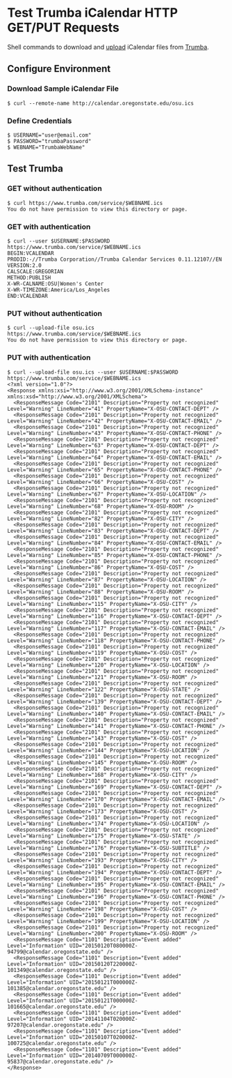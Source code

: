 # Test Trumba iCalendar  HTTP GET/PUT Requests

Shell commands to download and [upload](http://www.trumba.com/help/api/icsimport.aspx) iCalendar files from [Trumba](http://www.trumba.com).


## Configure Environment

### Download Sample iCalendar File

    $ curl --remote-name http://calendar.oregonstate.edu/osu.ics

### Define Credentials

    $ USERNAME="user@email.com"
    $ PASSWORD="trumbaPassword"
    $ WEBNAME="TrumbaWebName"


## Test Trumba

### GET without authentication

    $ curl https://www.trumba.com/service/$WEBNAME.ics
    You do not have permission to view this directory or page.

### GET with authentication

    $ curl --user $USERNAME:$PASSWORD https://www.trumba.com/service/$WEBNAME.ics
    BEGIN:VCALENDAR
    PRODID:-//Trumba Corporation//Trumba Calendar Services 0.11.12107//EN
    VERSION:2.0
    CALSCALE:GREGORIAN
    METHOD:PUBLISH
    X-WR-CALNAME:OSU|Women's Center
    X-WR-TIMEZONE:America/Los_Angeles
    END:VCALENDAR

### PUT without authentication

    $ curl --upload-file osu.ics https://www.trumba.com/service/$WEBNAME.ics
    You do not have permission to view this directory or page.

### PUT with authentication

    $ curl --upload-file osu.ics --user $USERNAME:$PASSWORD https://www.trumba.com/service/$WEBNAME.ics
    <?xml version="1.0"?>
    <Response xmlns:xsi="http://www.w3.org/2001/XMLSchema-instance" xmlns:xsd="http://www.w3.org/2001/XMLSchema">
      <ResponseMessage Code="2101" Description="Property not recognized" Level="Warning" LineNumber="41" PropertyName="X-OSU-CONTACT-DEPT" />
      <ResponseMessage Code="2101" Description="Property not recognized" Level="Warning" LineNumber="42" PropertyName="X-OSU-CONTACT-EMAIL" />
      <ResponseMessage Code="2101" Description="Property not recognized" Level="Warning" LineNumber="43" PropertyName="X-OSU-CONTACT-PHONE" />
      <ResponseMessage Code="2101" Description="Property not recognized" Level="Warning" LineNumber="63" PropertyName="X-OSU-CONTACT-DEPT" />
      <ResponseMessage Code="2101" Description="Property not recognized" Level="Warning" LineNumber="64" PropertyName="X-OSU-CONTACT-EMAIL" />
      <ResponseMessage Code="2101" Description="Property not recognized" Level="Warning" LineNumber="65" PropertyName="X-OSU-CONTACT-PHONE" />
      <ResponseMessage Code="2101" Description="Property not recognized" Level="Warning" LineNumber="66" PropertyName="X-OSU-COST" />
      <ResponseMessage Code="2101" Description="Property not recognized" Level="Warning" LineNumber="67" PropertyName="X-OSU-LOCATION" />
      <ResponseMessage Code="2101" Description="Property not recognized" Level="Warning" LineNumber="68" PropertyName="X-OSU-ROOM" />
      <ResponseMessage Code="2101" Description="Property not recognized" Level="Warning" LineNumber="82" PropertyName="X-OSU-CITY" />
      <ResponseMessage Code="2101" Description="Property not recognized" Level="Warning" LineNumber="83" PropertyName="X-OSU-CONTACT-DEPT" />
      <ResponseMessage Code="2101" Description="Property not recognized" Level="Warning" LineNumber="84" PropertyName="X-OSU-CONTACT-EMAIL" />
      <ResponseMessage Code="2101" Description="Property not recognized" Level="Warning" LineNumber="85" PropertyName="X-OSU-CONTACT-PHONE" />
      <ResponseMessage Code="2101" Description="Property not recognized" Level="Warning" LineNumber="86" PropertyName="X-OSU-COST" />
      <ResponseMessage Code="2101" Description="Property not recognized" Level="Warning" LineNumber="87" PropertyName="X-OSU-LOCATION" />
      <ResponseMessage Code="2101" Description="Property not recognized" Level="Warning" LineNumber="88" PropertyName="X-OSU-ROOM" />
      <ResponseMessage Code="2101" Description="Property not recognized" Level="Warning" LineNumber="115" PropertyName="X-OSU-CITY" />
      <ResponseMessage Code="2101" Description="Property not recognized" Level="Warning" LineNumber="116" PropertyName="X-OSU-CONTACT-DEPT" />
      <ResponseMessage Code="2101" Description="Property not recognized" Level="Warning" LineNumber="117" PropertyName="X-OSU-CONTACT-EMAIL" />
      <ResponseMessage Code="2101" Description="Property not recognized" Level="Warning" LineNumber="118" PropertyName="X-OSU-CONTACT-PHONE" />
      <ResponseMessage Code="2101" Description="Property not recognized" Level="Warning" LineNumber="119" PropertyName="X-OSU-COST" />
      <ResponseMessage Code="2101" Description="Property not recognized" Level="Warning" LineNumber="120" PropertyName="X-OSU-LOCATION" />
      <ResponseMessage Code="2101" Description="Property not recognized" Level="Warning" LineNumber="121" PropertyName="X-OSU-ROOM" />
      <ResponseMessage Code="2101" Description="Property not recognized" Level="Warning" LineNumber="122" PropertyName="X-OSU-STATE" />
      <ResponseMessage Code="2101" Description="Property not recognized" Level="Warning" LineNumber="139" PropertyName="X-OSU-CONTACT-DEPT" />
      <ResponseMessage Code="2101" Description="Property not recognized" Level="Warning" LineNumber="140" PropertyName="X-OSU-CONTACT-EMAIL" />
      <ResponseMessage Code="2101" Description="Property not recognized" Level="Warning" LineNumber="141" PropertyName="X-OSU-CONTACT-PHONE" />
      <ResponseMessage Code="2101" Description="Property not recognized" Level="Warning" LineNumber="143" PropertyName="X-OSU-COST" />
      <ResponseMessage Code="2101" Description="Property not recognized" Level="Warning" LineNumber="144" PropertyName="X-OSU-LOCATION" />
      <ResponseMessage Code="2101" Description="Property not recognized" Level="Warning" LineNumber="145" PropertyName="X-OSU-ROOM" />
      <ResponseMessage Code="2101" Description="Property not recognized" Level="Warning" LineNumber="168" PropertyName="X-OSU-CITY" />
      <ResponseMessage Code="2101" Description="Property not recognized" Level="Warning" LineNumber="169" PropertyName="X-OSU-CONTACT-DEPT" />
      <ResponseMessage Code="2101" Description="Property not recognized" Level="Warning" LineNumber="170" PropertyName="X-OSU-CONTACT-EMAIL" />
      <ResponseMessage Code="2101" Description="Property not recognized" Level="Warning" LineNumber="173" PropertyName="X-OSU-COST" />
      <ResponseMessage Code="2101" Description="Property not recognized" Level="Warning" LineNumber="174" PropertyName="X-OSU-LOCATION" />
      <ResponseMessage Code="2101" Description="Property not recognized" Level="Warning" LineNumber="175" PropertyName="X-OSU-STATE" />
      <ResponseMessage Code="2101" Description="Property not recognized" Level="Warning" LineNumber="176" PropertyName="X-OSU-SUBTITLE" />
      <ResponseMessage Code="2101" Description="Property not recognized" Level="Warning" LineNumber="193" PropertyName="X-OSU-CITY" />
      <ResponseMessage Code="2101" Description="Property not recognized" Level="Warning" LineNumber="194" PropertyName="X-OSU-CONTACT-DEPT" />
      <ResponseMessage Code="2101" Description="Property not recognized" Level="Warning" LineNumber="195" PropertyName="X-OSU-CONTACT-EMAIL" />
      <ResponseMessage Code="2101" Description="Property not recognized" Level="Warning" LineNumber="196" PropertyName="X-OSU-CONTACT-PHONE" />
      <ResponseMessage Code="2101" Description="Property not recognized" Level="Warning" LineNumber="198" PropertyName="X-OSU-COST" />
      <ResponseMessage Code="2101" Description="Property not recognized" Level="Warning" LineNumber="199" PropertyName="X-OSU-LOCATION" />
      <ResponseMessage Code="2101" Description="Property not recognized" Level="Warning" LineNumber="200" PropertyName="X-OSU-ROOM" />
      <ResponseMessage Code="1101" Description="Event added" Level="Information" UID="20150120T080000Z-94799@calendar.oregonstate.edu" />
      <ResponseMessage Code="1101" Description="Event added" Level="Information" UID="20150120T220000Z-101349@calendar.oregonstate.edu" />
      <ResponseMessage Code="1101" Description="Event added" Level="Information" UID="20150121T000000Z-101385@calendar.oregonstate.edu" />
      <ResponseMessage Code="1101" Description="Event added" Level="Information" UID="20150121T000000Z-101665@calendar.oregonstate.edu" />
      <ResponseMessage Code="1101" Description="Event added" Level="Information" UID="20141104T020000Z-97207@calendar.oregonstate.edu" />
      <ResponseMessage Code="1101" Description="Event added" Level="Information" UID="20150107T020000Z-100725@calendar.oregonstate.edu" />
      <ResponseMessage Code="1101" Description="Event added" Level="Information" UID="20140709T000000Z-95837@calendar.oregonstate.edu" />
    </Response>
